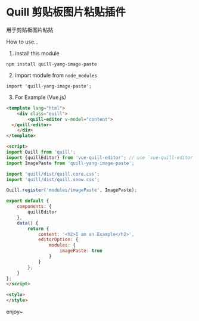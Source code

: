 # Quill 剪贴板图片粘贴插件

用于剪贴板图片粘贴

How to use...
1. install this module
```
npm install quill-yang-image-paste
```
2. import module from ```node_modules```
```
import 'quill-yang-image-paste';
```
3. For Example (Vue.js)

```html
<template lang="html">
    <div class="quill">
        <quill-editor v-model="content">
  </quill-editor>
    </div>
</template>

<script>
import Quill from 'quill';
import {quillEditor} from 'vue-quill-editor'; // use `vue-quill-editor` component refs[https://www.npmjs.com/package/vue-quill-editor]
import ImagePaste from 'quill-yang-image-paste';

import 'quill/dist/quill.core.css';
import 'quill/dist/quill.snow.css';

Quill.register('modules/imagePaste', ImagePaste);

export default {
    components: {
        quillEditor
    },
    data() {
        return {
            content: '<h2>I am an Example</h2>',
            editorOption: {
                modules: {
                    imagePaste: true
                }
            }
        };
    }
};
</script>

<style>
</style>

```

enjoy~
